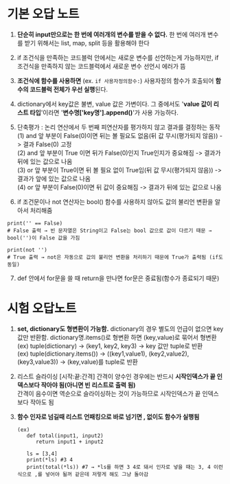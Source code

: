 # 기본 오답 노트

1. **단순히 input만으로는 한 번에 여러개의 변수를 받을 수 없다.**
   한 번에 여러개 변수를 받기 위해서는 list, map, split 등을 활용해야 한다
   
2. if 조건식을 만족하는 코드블럭 안에서는 새로운 변수를 선언하는게 가능하지만, if 조건식을 만족하지 않는 코드블럭에서 새로운 변수 선언시 에러가 뜸

3. **조건식에 함수를 사용하면** (ex. `if 사용자정의함수:`) 사용자정의 함수가 호출되어 **함수의 코드블럭 전체가 우선 실행**된다.

4. dictionary에서 key값은 불변, value 값은 가변이다. 그 중에서도 '**value 값이 리스트 타입**'이라면 '**변수명['key명'].append()**'가 사용 가능하다.

5. 단축평가 : 논리 연산에서 두 번째 피연산자를 평가하지 않고 결과를 결정하는 동작  
   (1) and 앞 부분이 False(0)이면 뒤는 볼 필요도 없음(뒤 값 무시(평가되지 않음)) -> 결과 False(0) 고정  
   (2) and 앞 부분이 True 이면 뒤가 False(0)인지 True인지가 중요해짐 -> 결과가 뒤에 있는 값으로 나옴  
   (3) or 앞 부분이 True이면 뒤 볼 필요 없이 True임(뒤 값 무시(평가되지 않음)) -> 결과가 앞에 있는 값으로 나옴  
   (4) or 앞 부분이 False(0)이면 뒤 값이 중요해짐 -> 결과가 뒤에 있는 값으로 나옴  
  
6. if 조건문이나 not 연산자는 bool() 함수를 사용하지 않아도 값의 불리언 변환을 알아서 처리해줌  
```
print('' == False)  
# False 출력 → 빈 문자열은 String이고 False는 bool 값으로 값이 다르기 때문 → bool('')이 False 값을 가짐  

print(not '')  
# True 출력 → not은 자동으로 값의 불리언 변환을 처리하기 때문에 True가 출력됨 (if도 동일)
```

7. def 안에서 for문을 쓸 때 return을 만나면 for문은 중료됨(함수가 종료되기 때문)

# 시험 오답노트  
1. **set, dictionary도 형변환이 가능함.** dictionary의 경우 별도의 언급이 없으면 key 값만 반환함. dictionary명.items()로 형변환 하면 (key,value)로 묶어서 형변환  
   (ex) tuple(dictionary) → (key1, key2, key3) → key 값만 tuple로 반환  
   (ex) tuple(dictionary.items()) → ((key1,value1), (key2,value2), (key3,value3)) → (key,value)를 tuple로 반환  

2. 리스트 슬라이싱 [시작:끝:간격] 간격이 양수인 경우에는 반드시 **시작인덱스가 끝 인덱스보다 작아야 됨(아니면 빈 리스트로 출력 됨)**  
   간격이 음수이면 역순으로 슬라이싱하는 것이 가능하므로 시작인덱스가 끝 인덱스보다 작아도 됨  
   
3. **함수 인자로 넘길때 리스트 언패킹으로 바로 넘기면 , 없이도 함수가 실행됨**  
   ```
   (ex)  
      def total(input1, input2)  
         return input1 + input2  

      ls = [3,4]  
      print(*ls) #3 4  
      print(total(*ls)) #7 → *ls를 하면 3 4로 돼서 인자로 넣을 때는 3, 4 이런식으로 ,를 넣어야 될꺼 같은데 저렇게 해도 그냥 돌아감
   ```
